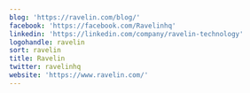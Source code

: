 ```yaml
---
blog: 'https://ravelin.com/blog/'
facebook: 'https://facebook.com/Ravelinhq'
linkedin: 'https://linkedin.com/company/ravelin-technology'
logohandle: ravelin
sort: ravelin
title: Ravelin
twitter: ravelinhq
website: 'https://www.ravelin.com/'
---
```

